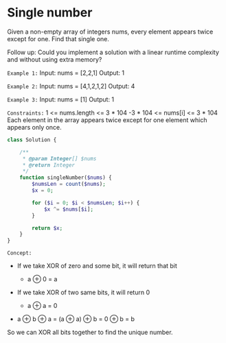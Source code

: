 # Single number

Given a non-empty array of integers nums, every element appears twice except for one. Find that single one.

Follow up: Could you implement a solution with a linear runtime complexity and without using extra memory?

`Example 1:`
Input: nums = [2,2,1]
Output: 1

`Example 2:`
Input: nums = [4,1,2,1,2]
Output: 4

`Example 3:`
Input: nums = [1]
Output: 1

`Constraints:`
1 <= nums.length <= 3 * 104
-3 * 104 <= nums[i] <= 3 * 104
Each element in the array appears twice except for one element which appears only once.

```php
class Solution {

    /**
     * @param Integer[] $nums
     * @return Integer
     */
    function singleNumber($nums) {
        $numsLen = count($nums);
        $x = 0;

        for ($i = 0; $i < $numsLen; $i++) {
            $x ^= $nums[$i];
        }

        return $x;
    }
}
```

`Concept:`
- If we take XOR of zero and some bit, it will return that bit
  - a ⊕ 0 = a

- If we take XOR of two same bits, it will return 0
  - a ⊕ a = 0

- a ⊕ b ⊕ a = (a ⊕ a) ⊕ b = 0 ⊕ b = b

So we can XOR all bits together to find the unique number.

